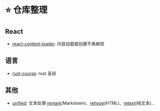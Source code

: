 # ⭐ 仓库整理

## React

- [react-content-loader](https://github.com/danilowoz/react-content-loader): 内容加载框创建不再麻烦

## 语言

- [rust-course](https://github.com/sunface/rust-course): rust 圣经

## 其他

- [unified](https://github.com/unifiedjs/unified): 文本处理 [remark](https://github.com/remarkjs/remark)(Markdown)、[rehype](https://github.com/rehypejs/rehype)(HTML)、[retext](https://github.com/retextjs/retext)(纯文本)...
